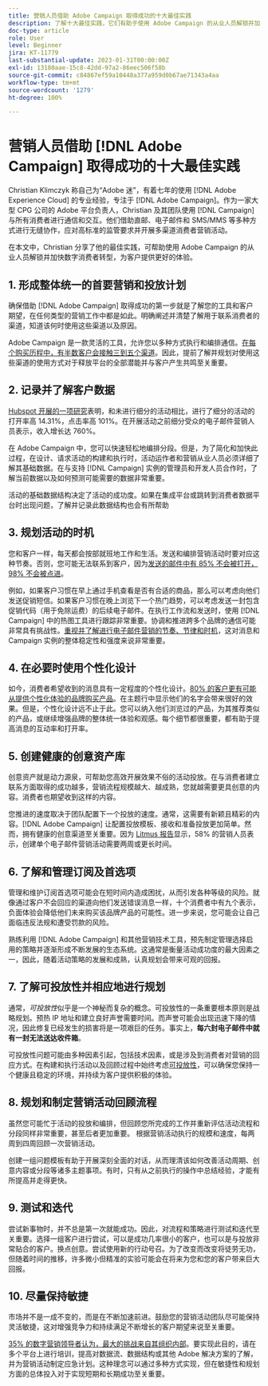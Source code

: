 ```yaml
---
title: 营销人员借助 Adobe Campaign 取得成功的十大最佳实践
description: 了解十大最佳实践，它们有助于使用 Adobe Campaign 的从业人员解锁并加快数字消费者转型，为其客户提供更好的体验。
doc-type: article
role: User
level: Beginner
jira: KT-11779
last-substantial-update: 2023-01-31T00:00:00Z
exl-id: 13180aae-15c8-42dd-97a2-86eec506f58b
source-git-commit: c84867ef59a10448a377a959d0b67ae71343a4aa
workflow-type: tm+mt
source-wordcount: '1279'
ht-degree: 100%

---
```


# 营销人员借助 [!DNL Adobe Campaign] 取得成功的十大最佳实践

Christian Klimczyk 称自己为“Adobe 迷”，有着七年的使用 [!DNL Adobe Experience Cloud] 的专业经验，专注于 [!DNL Adobe Campaign]。作为一家大型 CPG 公司的 Adobe 平台负责人，Christian 及其团队使用 [!DNL Campaign] 与所有消费者进行通信和交互。他们借助直邮、电子邮件和 SMS/MMS 等多种方式进行无缝协作，应对高标准的监管要求并开展多渠道消费者营销活动。

在本文中，Christian 分享了他的最佳实践，可帮助使用 Adobe Campaign 的从业人员解锁并加快数字消费者转型，为客户提供更好的体验。


## 1. 形成整体统一的首要营销和投放计划

确保借助 [!DNL Adobe Campaign] 取得成功的第一步就是了解您的工具和客户期望，在任何类型的营销工作中都是如此。明确阐述并清楚了解用于联系消费者的渠道，知道该何时使用这些渠道以及原因。

Adobe Campaign 是一款灵活的工具，允许您以多种方式执行和编排通信。[在每个购买历程中，有半数客户会接触三到五个渠道](https://www.mckinsey.com/capabilities/operations/our-insights/redefine-the-omnichannel-approach-focus-on-what-truly-matters)。因此，提前了解并规划对使用这些渠道的使用方式对于释放平台的全部潜能并与客户产生共鸣至关重要。

## 2. 记录并了解客户数据

[Hubspot 开展的一项研究](https://www.linkedin.com/pulse/customer-segmentation-effective-b2b-business-industry-sabreen)表明，和未进行细分的活动相比，进行了细分的活动的打开率高 14.31%，点击率高 101%。在开展活动之前细分受众的电子邮件营销人员表示，收入增长达 760%。

在 Adobe Campaign 中，您可以快速轻松地编排分段。但是，为了简化和加快此过程，在设计、请求活动的构建和执行时，活动运作者和营销从业人员必须详细了解其基础数据。在与支持 [!DNL Campaign] 实例的管理员和开发人员合作时，了解当前数据以及如何预测可能需要的数据非常重要。

活动的基础数据结构决定了活动的成功度。如果在集成平台或跳转到消费者数据平台时出现问题，了解并记录此数据结构也会有所帮助

## 3. 规划活动的时机

您和客户一样，每天都会按部就班地工作和生活。发送和编排营销活动时要对应这种节奏。否则，您可能无法联系到客户，因为[发送的邮件中有 85% 不会被打开，98% 不会被点进](https://www.validity.com/resource-center/state-of-email-2021/)。

例如，如果客户习惯在早上通过手机查看是否有合适的商品，那么可以考虑向他们发送促销短信。如果客户习惯在晚上浏览下一个热门趋势，可以考虑发送一封包含促销代码（用于免除运费）的后续电子邮件。在执行工作流和发送时，使用 [!DNL Campaign] 中的热图工具进行跟踪非常重要。协调和推进跨多个品牌的通信可能非常具有挑战性。[重视并了解进行电子邮件营销的节奏、节律和时机](https://experienceleaguecommunities.adobe.com/t5/adobe-campaign-classic-blogs/predictive-send-time-optimization-with-adobe-campaign/ba-p/561554)，这对消息和 Campaign 实例的整体稳定性和强度来说非常重要。

## 4. 在必要时使用个性化设计

如今，消费者希望收到的消息具有一定程度的个性化设计。[80% 的客户更有可能从提供个性化体验的品牌购买产品](https://us.epsilon.com/power-of-me)。在主题行中显示他们的名字会带来很好的效果。但是，个性化设计远不止于此。您可以纳入他们浏览过的产品，为其推荐类似的产品，或继续增强品牌的整体统一体验和观感。每个细节都很重要，都有助于提高消息的互动率和打开率。

## 5. 创建健康的创意资产库

创意资产就是动力源泉，可帮助您高效开展效果不俗的活动投放。在与消费者建立联系方面取得的成功越多，营销流程规模越大、越成熟，您就越需要更具创意的内容。消费者也期望收到这样的内容。

您推进的速度取决于团队配置下一个投放的速度。通常，这需要有新颖且精彩的内容。[!DNL Adobe Campaign] 让配置投放模板、接收和准备投放更加简单。然而，拥有健康的创意渠道至关重要。因为 [Litmus 报告](https://www.litmus.com/resources/state-of-email/)显示，58% 的营销人员表示，创建单个电子邮件营销活动需要两周或更长时间。

## 6. 了解和管理订阅及首选项

管理和维护订阅首选项可能会在短时间内造成困扰，从而引发各种等级的风险。就像通过客户不会回应的渠道向他们发送错误消息一样，十个消费者中有九个表示，负面体验会降低他们未来购买该品牌产品的可能性。进一步来说，您可能会让自己面临违反法规和遭受罚款的风险。

熟练利用 [!DNL Adobe Campaign] 和其他营销技术工具，预先制定管理选择启用的策略并逐渐形成不断发展的生态系统。这通常是衡量活动成功度的最大因素之一，因此，随着活动策略的发展和成熟，认真规划会带来可观的回报。

## 7. 了解可投放性并相应地进行规划

通常，_可投放性_&#x200B;似乎是一个神秘而复杂的概念。可投放性的一条重要根本原则是战略规划。预热 IP 地址和建立良好声誉需要时间。而声誉可能会出现迅速下降的情况，因此修复已经发生的损害将是一项艰巨的任务。事实上，**每六封电子邮件中就有一封无法送达收件箱**。

可投放性问题可能由多种因素引起，包括技术因素，或是涉及到消费者对营销的回应方式。在构建和执行活动以及回顾过程中始终考虑[可投放性](https://business.adobe.com/cn/products/campaign/email-deliverability.html)，可以确保您保持一个健康且稳定的环境，并持续为客户提供积极的体验。

## 8. 规划和制定营销活动回顾流程

虽然您可能忙于活动的投放和编排，但回顾您所完成的工作并重新评估活动流程和分段同样非常重要，甚至后者更加重要。 根据营销活动执行的规模和速度，每两周到四周回顾一次营销活动。

创建一组问题模板有助于开展深刻全面的对话，从而理清该如何改善活动周期、创意内容或分段等诸多主题事项。有时，只有从之前执行的操作中总结经验，才能有所提高并走得更快。

## 9. 测试和迭代

尝试新事物时，并不总是第一次就能成功。因此，对流程和策略进行测试和迭代至关重要。选择一组客户进行尝试，可以是成功几率很小的客户，也可以是与投放非常贴合的客户。换点创意。尝试使用新的行动号召。为了改变而改变将徒劳无功，但随着时间的推移，许多微小但精准的实验可能会在将来为您和您的客户带来巨大回报。

## 10. 尽量保持敏捷

市场并不是一成不变的，而是在不断加速前进。鼓励您的营销活动团队尽可能保持灵活敏捷，这对增强竞争力和持续满足不断增长的客户期望来说至关重要。

[35% 的数字营销领导者认为，最大的挑战来自其组织内部](https://www.gartner.com/en/newsroom/press-releases/gartner-says-35--of-digital-marketing-leaders-believe-the-bigges)。要实现此目的，请在多个平台上进行培训，提高对数据流、数据结构或其他 Adobe 解决方案的了解，并为营销活动制定应急计划。这种理念可以通过多种方式实现，但在敏捷性和规划方面的总体投入对于实现短期和长期成功至关重要。
